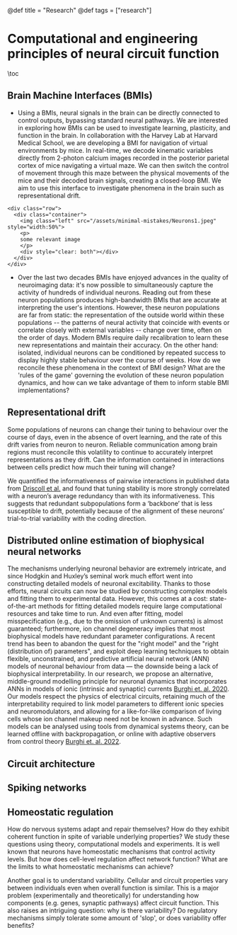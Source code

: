 @def title = "Research"
@def tags = ["research"]


# Computational and engineering principles of neural circuit function

\toc

## Brain Machine Interfaces (BMIs)

- Using a BMIs, neural signals in the brain can be directly connected to control outputs, bypassing standard neural pathways. We are interested in exploring how BMIs can be used to investigate learning, plasticity, and function in the brain. In collaboration with the Harvey Lab at Harvard Medical School, we are developing a BMI for navigation of virtual environments by mice. In real-time, we decode kinematic variables directly from 2-photon calcium images recorded in the posterior parietal cortex of mice navigating a virtual maze. We can then switch the control of movement through this maze between the physical movements of the mice and their decoded brain signals, creating a closed-loop BMI. We aim to use this interface to investigate phenomena in the brain such as representational drift.

~~~
<div class="row">
  <div class="container">
    <img class="left" src="/assets/minimal-mistakes/Neurons1.jpeg" style="width:50%">
    <p>
    some relevant image
    </p>
    <div style="clear: both"></div>      
  </div>
</div>
~~~

- Over the last two decades BMIs have enjoyed advances in the quality of neuroimaging data: it's now possible to simultaneously capture the activity of hundreds of individual neurons. Reading out from these neuron populations produces high-bandwidth BMIs that are accurate at interpreting the user's intentions. However, these neuron populations are far from static: the representation of the outside world within these populations -- the patterns of neural activity that coincide with events or correlate closely with external variables -- change over time, often on the order of days. Modern BMIs require daily recalibration to learn these new representations and maintain their accuracy. On the other hand: isolated, individual neurons can be conditioned by repeated success to display highly stable behaviour over the course of weeks. How do we reconcile these phenomena in the context of BMI design? What are the 'rules of the game' governing the evolution of these neuron population dynamics, and how can we take advantage of them to inform stable BMI implementations?  

## Representational drift

Some populations of neurons can change their tuning to behaviour over the course of days, even in the absence of overt learning, and the rate of this drift varies from neuron to neuron. Reliable communication among brain regions must reconcile this volatility to continue to accurately interpret representations as they drift. Can the information contained in interactions between cells predict how much their tuning will change? 

We quantified the informativeness of pairwise interactions in published data from [Driscoll et al.](https://www.sciencedirect.com/science/article/pii/S0092867417308280) and found that tuning stability is more strongly correlated with a neuron’s average redundancy than with its informativeness. This suggests that redundant subpopulations form a ‘backbone’ that is less susceptible to drift, potentially because of the alignment of these neurons’ trial-to-trial variability with the coding direction.

## Distributed online estimation of biophysical neural networks
The mechanisms underlying neuronal behavior are extremely intricate, and since Hodgkin and Huxley’s seminal work much effort went into constructing detailed models of neuronal excitability. Thanks to those efforts, neural circuits can now be studied by constructing complex models and fitting them to experimental data. However, this comes at a cost: state-of-the-art methods for fitting detailed models require large computational resources and take time to run. And even after fitting, model misspecification (e.g., due to the omission of unknown currents) is almost guaranteed; furthermore, ion channel degeneracy implies that most biophysical models have redundant parameter configurations. A recent trend has been to abandon the quest for the "right model" and the "right (distribution of) parameters", and exploit deep learning techniques to obtain flexible, unconstrained, and predictive artificial neural network (ANN) models of neuronal behaviour from data — the downside being a lack of biophysical interpretability. In our research, we propose an alternative, middle-ground modelling principle for neuronal dynamics that incorporates ANNs in models of ionic (intrinsic and synaptic) currents [Burghi et. al. 2020](https://ieeexplore.ieee.org/document/9304363). Our models respect the physics of electrical circuits, retaining much of the interpretability required to link model parameters to different ionic species and neuromodulators, and allowing for a like-for-like comparison of living cells whose ion channel makeup need not be known in advance. Such models can be analysed using tools from dynamical systems theory, can be learned offline with backpropagation, or online with adaptive observers from control theory [Burghi et. al. 2022](https://arxiv.org/pdf/2204.01472.pdf).

## Circuit architecture

## Spiking networks

## Homeostatic regulation

How do nervous systems adapt and repair themselves? How do they exhibit coherent function in spite of variable underlying properties? We study these questions using theory, computational models and experiments. It is well known that neurons have homeostatic mechanisms that control activity levels. But how does cell-level regulation affect network function? What are the limits to what homeostatic mechanisms can achieve?

Another goal is to understand variability. Cellular and circuit properties vary between individuals even when overall function is similar. This is a major problem (experimentally and theoretically) for understanding how components (e.g. genes, synaptic pathways) affect circuit function. This also raises an intriguing question: why is there variability? Do regulatory mechanisms simply tolerate some amount of 'slop', or does variability offer benefits?

